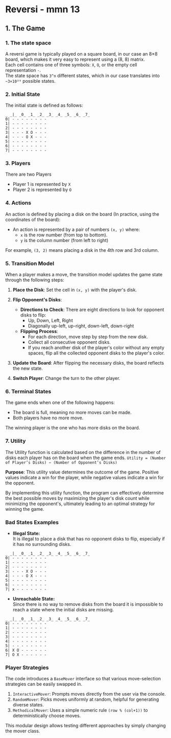 # Reversi - mmn 13

## 1. The Game

### 1. The state space

A reversi game is typically played on a square board, in our case an 8×8 board, 
which makes it very easy to represent using a (8, 8) matrix.  
Each cell contains one of three symbols: `X`, `O`, or the empty cell representation `-`.  
The state space has `3^n` different states, which in our case translates into `~3×10³⁰` possible states.
	
### 2. Initial State

The initial state is defined as follows:

```
̲ ̲|̲ ̲0̲ ̲1̲ ̲2̲ ̲3̲ ̲4̲ ̲5̲ ̲6̲ ̲7̲
0| - - - - - - - -  
1| - - - - - - - -  
2| - - - - - - - -  
3| - - - X O - - -   
4| - - - O X - - -  
5| - - - - - - - -  
6| - - - - - - - -  
7| - - - - - - - - 
```

### 3. Players

There are two Players
- Player 1 is represented by `X`
- Player 2 is represented by `O`
	
### 4. Actions

An action is defined by placing a disk on the board (In practice, using the coordinates of the board):
- An action is represented by a pair of numbers `(x, y)` where:
	- `x` is the row number (from top to bottom).
	- `y` is the column number (from left to right)

For example, `(3, 2)` means placing a disk in the 4th row and 3rd column.  

### 5. Transition Model

When a player makes a move, the transition model updates the game state through the following steps:

1. **Place the Disk**: Set the cell in `(x, y)` with the player's disk.

2. **Flip Opponent's Disks**:
   - **Directions to Check**: There are eight directions to look for opponent disks to flip:
     - Up, Down, Left, Right
     - Diagonally up-left, up-right, down-left, down-right
   - **Flipping Process**:
     - For each direction, move step by step from the new disk.
     - Collect all consecutive opponent disks.
     - If you reach another disk of the player's color without any empty spaces, flip all the collected opponent disks to the player's color.

3. **Update the Board**: After flipping the necessary disks, the board reflects the new state.

4. **Switch Player**: Change the turn to the other player.

### 6. Terminal States

The game ends when one of the following happens:
- The board is full, meaning no more moves can be made.
- Both players have no more move.

The winning player is the one who has more disks on the board.

### 7. Utility

The Utility function is calculated based on the difference in the number of disks each player has on the board when the game ends.
`Utility = (Number of Player’s Disks) − (Number of Opponent’s Disks)`  

**Purpose**: This utility value determines the outcome of the game.
Positive values indicate a win for the player, while negative values indicate a win for the opponent.

By implementing this utility function, the program can effectively determine the best possible moves by maximizing the player's disk count while minimizing the opponent's, 
ultimately leading to an optimal strategy for winning the game.

### Bad States Examples

- **Illegal State:**  
    It is illegal to place a disk that has no opponent disks to flip, especially if it has no surrounding disks.
```
̲ ̲|̲ ̲0̲ ̲1̲ ̲2̲ ̲3̲ ̲4̲ ̲5̲ ̲6̲ ̲7̲
0| - - - - - - - -  
1| - - - - - - - -  
2| - - - - - - - -  
3| - - - X O - - -   
4| - - - O X - - -  
5| - - - - - - - -  
6| - - - - - - - -  
7| x - - - - - - - 
```

- **Unreachable State:**  
    Since there is no way to remove disks from the board it is impossible to reach a state where the initial disks are missing.
```
̲ ̲|̲ ̲0̲ ̲1̲ ̲2̲ ̲3̲ ̲4̲ ̲5̲ ̲6̲ ̲7̲
0| - - - - - - - -  
1| - - - - - - - -      
2| - - - - - - - -  
3| - - - - - - - -   
4| - - - - - - - -  
5| - - - - - - - -  
6| X O - - - - - -  
7| O X - - - - - -
```

### Player Strategies

The code introduces a `BaseMover` interface so that various move-selection strategies can be easily swapped in.

1. `InteractiveMover`: Prompts moves directly from the user via the console.
2. `RandomMover`: Picks moves uniformly at random, helpful for generating diverse states.
3. `MethodicalMover`: Uses a simple numeric rule `(row % (col+1))` to deterministically choose moves.

This modular design allows testing different approaches by simply changing the mover class.